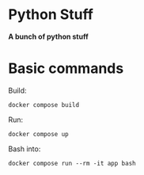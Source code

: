 Python Stuff
========================================================
**A bunch of python stuff**

# Basic commands

Build:
```shell
docker compose build
```

Run:
```shell
docker compose up
```

Bash into:
```shell
docker compose run --rm -it app bash 
```
